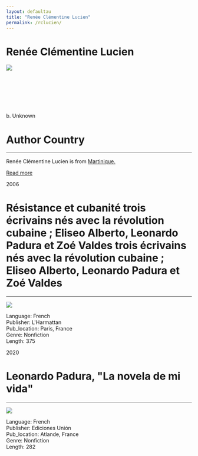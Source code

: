 ```yaml
---
layout: defaultau
title: "Renée Clémentine Lucien"
permalink: /rclucien/
---
```

<!-- partial:index.partial.html -->
<div class="content">
    <h1>Renée Clémentine Lucien</h1>
    <div class="quote">
        <div><img src="https://crimic-sorbonne.fr/wp-content/uploads/2010/12/photo-renee-clementine-lucien.jpg" class="logo"></div>
    </div>
    <div class="timeline">
        <div style="padding-bottom:100px;"></div>
        <div class="block">
            <div class="date right"><p class="right">b. Unknown</p></div>
            <div class="dot"></div>
            <div class="left first">
            <div class="author_country">
                <h1>Author Country</h1><hr>
            <div class="aclocation">  <p>Renée Clémentine Lucien is from <a href="{{ site.baseurl }}/8">Martinique.</a></p></div>
              <div class="acreadmore">  <a href="" target="_blank">Read more</a></div>
            </div>
            </div>
        </div>
        <div class="block">
            <div class="date left"><p class="left">2006</p></div>
            <div class="dot"></div>
            <div class="right hide">
                <h1>Résistance et cubanité trois écrivains nés avec la révolution cubaine ; Eliseo Alberto, Leonardo Padura et Zoé Valdes trois écrivains nés avec la révolution cubaine ; Eliseo Alberto, Leonardo Padura et Zoé Valdes</h1><hr>
                <p><img src="https://images-na.ssl-images-amazon.com/images/I/41kep9WDAOL._SX331_BO1,204,203,200_.jpg"></p>
                <p>
                Language: French<br/>
                Publisher: L'Harmattan<br/>
                Pub_location: Paris, France<br/>
                Genre: Nonfiction<br/>
                Length: 375</p>
            </div>
        </div>
        <div class="block">
            <div class="date right"><p class="right">2020</p></div>
            <div class="dot"></div>
            <div class="left hide">
                <h1>Leonardo Padura, "La novela de mi vida"</h1><hr>
                <p><img src="https://images-na.ssl-images-amazon.com/images/I/31N1Nry7EzL._SX333_BO1,204,203,200_.jpg"></p>
                <p>Language: French<br/>
                Publisher: Ediciones Unión<br/>
                Pub_location: Atlande, France<br/>
                Genre: Nonfiction<br/>
                Length: 282</p>
            </div>
        </div>
        <div style="padding-bottom:100px;"></div>
    </div>
  <!-- partial -->
<script src='https://cdnjs.cloudflare.com/ajax/libs/jquery/3.1.1/jquery.min.js'></script><script  src="{{ site.baseurl }}/assets/js/authorscript.js"></script>